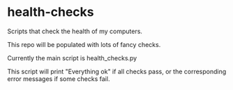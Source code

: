 # health-checks

Scripts that check the health of my computers.

This repo will be populated with lots of fancy checks.

Currently the main script is health_checks.py

This script will print "Everything ok" if all checks pass,
or the corresponding error messages if some checks fail.
